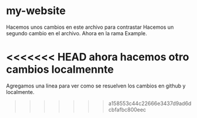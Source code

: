 # my-website
Hacemos unos cambios en este archivo para contrastar
Hacemos un segundo cambio en el archivo. Ahora en la rama Example.


<<<<<<< HEAD
ahora hacemos otro cambios localmennte
=======
Agregamos una linea para ver como se resuelven los cambios en github y localmente.
>>>>>>> a158553c44c22666e3437d9ad6dcbfafbc800eec
